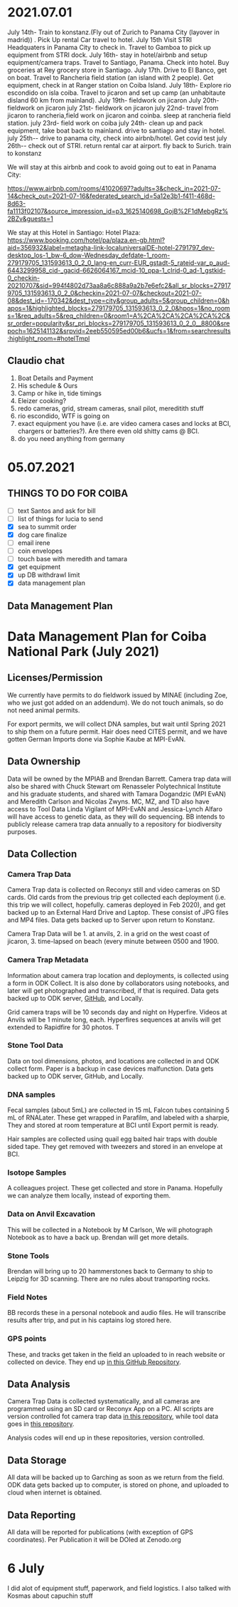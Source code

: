 # 2021.07.01

July 14th- Train to konstanz.(Fly out of Zurich to Panama City (layover in madrid)) . Pick Up rental Car travel to hotel.
July 15th Visit STRI Headquaters in Panama City to check in. Travel to Gamboa to pick up equipment from STRI dock.
July 16th- stay in hotel/airbnb and setup equipment/camera traps. Travel to Santiago, Panama. Check into hotel. Buy groceries at Rey grocery store in Santiago.
July 17th. Drive to El Banco, get on boat. Travel to Rancheria field station (an island with 2 people). Get equipment, check in at Ranger station on Coiba Island.
July 18th- Explore rio escondido on isla coiba. Travel to jicaron and set up camp (an unhabitaute disland 60 km from mainland).
July 19th- fieldwork on jicaron
July 20th- fieldwork on jicaron
july 21st- fieldwork on jicaron
july 22nd- travel from jicaron to rancheria,field work on jicaron and coinba. sleep at rancheria field station.
july 23rd- field work on coiba
july 24th- clean up and pack equipment, take boat back to mainland. drive to santiago and stay in hotel.
july 25th-- drive to panama city, check into airbnb/hotel. Get covid test
july 26th-- check out of STRI. return rental car at airport. fly back to Surich. train to konstanz

We will stay at this airbnb and cook to avoid going out to eat in Panama City: 

https://www.airbnb.com/rooms/41020697?adults=3&check_in=2021-07-14&check_out=2021-07-16&federated_search_id=5a12e3b1-f411-468d-8d63-fa1113f02107&source_impression_id=p3_1625140698_GojB%2F1dMebgRz%2BZv&guests=1

We stay at this Hotel in Santiago: Hotel Plaza: https://www.booking.com/hotel/pa/plaza.en-gb.html?aid=356932&label=metagha-link-localuniversalDE-hotel-2791797_dev-desktop_los-1_bw-6_dow-Wednesday_defdate-1_room-279179705_131593613_0_2_0_lang-en_curr-EUR_gstadt-5_rateid-var_p_aud-6443299958_cid-_gacid-6626064167_mcid-10_ppa-1_clrid-0_ad-1_gstkid-0_checkin-20210707&sid=994f4802d73aa8a6c888a9a2b7e6efc2&all_sr_blocks=279179705_131593613_0_2_0&checkin=2021-07-07&checkout=2021-07-08&dest_id=-170342&dest_type=city&group_adults=5&group_children=0&hapos=1&highlighted_blocks=279179705_131593613_0_2_0&hpos=1&no_rooms=1&req_adults=5&req_children=0&room1=A%2CA%2CA%2CA%2CA%2C&sr_order=popularity&sr_pri_blocks=279179705_131593613_0_2_0__8800&srepoch=1625141132&srpvid=2eeb550595ed00b6&ucfs=1&from=searchresults;highlight_room=#hotelTmpl

## Claudio chat
1. Boat Details and Payment
2. His schedule & Ours
3. Camp or hike in, tide timings
4. Eleizer cooking?
5. redo cameras, grid, stream cameras, snail pilot, mereditith stuff
6. rio escondido, WTF is going on
7. exact equipment you have (i.e. are video camera cases and locks at BCI, chargers or batteries?). Are there even old shitty cams @ BCI.
8. do you need anything from germany

# 05.07.2021
## THINGS TO DO FOR COIBA
- [ ] text Santos and ask for bill
- [ ] list of things for lucia to send
- [x] sea to summit order
- [x] dog care finalize
- [ ] email irene
- [ ] coin envelopes
- [ ] touch base with meredith and tamara
- [x] get equipment
- [x] up DB withdrawl limit
- [x] data management plan

## Data Management Plan

# Data Management Plan for Coiba National Park (July 2021)

## Licenses/Permission 
We currently have permits to do fieldwork issued by MINAE (including Zoe, who we just got added on an addendum). We do not touch animals, so do not need animal permits. 

For export permits, we will collect DNA samples, but wait until Spring 2021 to ship them on a future permit. Hair does need CITES permit, and we have gotten German Imports done via Sophie Kaube at MPI-EvAN.

## Data Ownership
Data will be owned by the MPIAB and Brendan Barrett. Camera trap data will also be shared with Chuck Stewart om Renasseler Polytechnical Institute and his graduate students, and shared with Tamara Dogandzic (MPI EvAN) and Meredith Carlson and Nicolas Zwyns. MC, MZ, and TD also have access to Tool Data Linda Vigilant of MPI-EvAN and Jessica-Lynch Alfaro will have access to genetic data, as they will do sequencing. BB intends to publicly release camera trap data annually to a repository for biodiversity purposes.

## Data Collection

### Camera Trap Data
Camera Trap data is collected on Reconyx still and video cameras on SD cards. Old cards from the previous trip get collected each deployment (i.e. this trip we will collect, hopefully. cameras deployed in Feb 2020), and get backed up to an External Hard Drive and Laptop. These consist of JPG files and MP4 files. Data gets backed up to Server upon return to Konstanz.

Camera Trap Data will be 1. at anvils, 2. in a grid on the west coast of jicaron, 3. time-lapsed on beach (every minute between 0500 and 1900.

###  Camera Trap Metadata
Information about camera trap location and deployments, is collected using a form in ODK Collect. It is also done by collaborators using notebooks, and later will get photographed and transcribed, if that is required. Data gets backed up to ODK server, [GitHub](https://github.com/bjbarrett/camtrap_coiba), and Locally.

Grid camera traps will be 10 seconds day and night on Hyperfire. Videos at Anvils will be 1 minute long, each. Hyperfires sequences at anvils will get extended to Rapidfire for 30 photos. T

###  Stone Tool Data
Data on tool dimensions, photos, and locations are collected in and ODK collect form. Paper is a backup in case devices malfunction. Data gets backed up to ODK server, GitHub, and Locally.

###  DNA samples
Fecal samples (about 5mL) are collected in 15 mL Falcon tubes containing 5 mL of RNALater. These get wrapped in Parafilm, and labeled with a sharpie, They and stored at room temperature at BCI until Export permit is ready.

 Hair samples are collected using quail egg baited hair traps with double sided tape. They get removed with tweezers and stored in an envelope at BCI.

###  Isotope Samples
A colleagues project. These get collected and store in Panama. Hopefully we can analyze them locally, instead of exporting them.

###  Data on Anvil Excavation
This will be collected in a Notebook by M Carlson, We will photograph Notebook as to have a back up. Brendan will get more details.

### Stone Tools
Brendan will bring up to 20 hammerstones back to Germany to ship to Leipzig for 3D scanning. There are no rules about transporting rocks.

###  Field Notes
BB records these in a personal notebook and audio files. He will transcribe results after trip, and put in his captains log stored here.

### GPS points
These, and tracks get taken in the field an uploaded to in reach website or collected on device. They end up [in this GitHub Repository](https://github.com/bjbarrett/camtrap_coiba).

## Data Analysis
Camera Trap Data is collected systematically, and all cameras are programmed using an SD card or Reconyx App on a PC. All scripts are version controlled fot camera trap data [in this repository](https://github.com/bjbarrett/camtrap_coiba), while tool data goes in [this repository](https://github.com/bjbarrett/coibatooldata).

Analysis codes will end up in these repositories, version controlled.

## Data Storage
All data will be backed up to Garching as soon as we return from the field. ODK data gets backed up to computer, is stored on phone, and uploaded to cloud when internet is obtained.

## Data Reporting
All data will be reported for publications (with exception of GPS coordinates). Per Publication it will be DOIed at Zenodo.org

# 6 July

I did alot of equipment stuff, paperwork, and field logistics. I also talked with Kosmas about capuchin stuff

